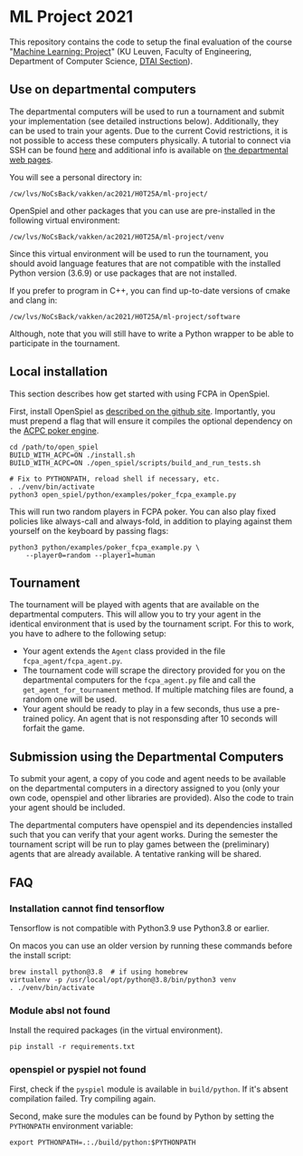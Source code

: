 
# ML Project 2021

This repository contains the code to setup the final evaluation of the course "[Machine Learning: Project](https://onderwijsaanbod.kuleuven.be/syllabi/e/H0T25AE.htm)" (KU Leuven, Faculty of Engineering, Department of Computer Science, [DTAI Section](https://dtai.cs.kuleuven.be)).


## Use on departmental computers

The departmental computers will be used to run a tournament and submit your implementation (see detailed instructions below). Additionally, they can be used to train your agents. Due to the current Covid restrictions, it is not possible to access these computers physically. A tutorial to connect via SSH can be found [here](ssh.md) and additional info is available on [the departmental web pages](https://system.cs.kuleuven.be/cs/system/wegwijs/computerklas/index-E.shtml).

You will see a personal directory in:

```
/cw/lvs/NoCsBack/vakken/ac2021/H0T25A/ml-project/
```

OpenSpiel and other packages that you can use are pre-installed in the following virtual environment:

```
/cw/lvs/NoCsBack/vakken/ac2021/H0T25A/ml-project/venv
```

Since this virtual environment will be used to run the tournament, you should avoid language features that are not compatible with the installed Python version (3.6.9) or use packages that are not installed. 

If you prefer to program in C++, you can find up-to-date versions of cmake and clang in:

```
/cw/lvs/NoCsBack/vakken/ac2021/H0T25A/ml-project/software
```

Although, note that you will still have to write a Python wrapper to be able to participate in the tournament.

## Local installation

This section describes how get started with using FCPA in OpenSpiel.

First, install OpenSpiel as [described on the github site](https://openspiel.readthedocs.io/en/latest/install.html#installation-from-source). Importantly, you must prepend a flag that will ensure it compiles the optional dependency on the [ACPC poker engine](http://www.computerpokercompetition.org/).

```
cd /path/to/open_spiel
BUILD_WITH_ACPC=ON ./install.sh
BUILD_WITH_ACPC=ON ./open_spiel/scripts/build_and_run_tests.sh

# Fix to PYTHONPATH, reload shell if necessary, etc.
. ./venv/bin/activate
python3 open_spiel/python/examples/poker_fcpa_example.py
```

This will run two random players in FCPA poker. You can also play fixed policies like always-call and always-fold, in addition to playing against them yourself on the keyboard by passing flags:

```
python3 python/examples/poker_fcpa_example.py \ 
    --player0=random --player1=human
```


## Tournament

The tournament will be played with agents that are available on the departmental computers. This will allow you to try your agent in the identical environment that is used by the tournament script. For this to work, you have to adhere to the following setup:

- Your agent extends the `Agent` class provided in the file `fcpa_agent/fcpa_agent.py`.
- The tournament code will scrape the directory provided for you on the departmental computers for the `fcpa_agent.py` file and call the `get_agent_for_tournament` method. If multiple matching files are found, a random one will be used.
- Your agent should be ready to play in a few seconds, thus use a pre-trained policy. An agent that is not responsding after 10 seconds will forfait the game.


## Submission using the Departmental Computers

To submit your agent, a copy of you code and agent needs to be available on the departmental computers in a directory assigned to you (only your own code, openspiel and other libraries are provided). Also the code to train your agent should be included.

The departmental computers have openspiel and its dependencies installed such that you can verify that your agent works. During the semester the tournament script will be run to play games between the (preliminary) agents that are already available. A tentative ranking will be shared.


## FAQ

### Installation cannot find tensorflow

Tensorflow is not compatible with Python3.9 use Python3.8 or earlier.

On macos you can use an older version by running these commands before the install script:

```
brew install python@3.8  # if using homebrew
virtualenv -p /usr/local/opt/python@3.8/bin/python3 venv
. ./venv/bin/activate
```

### Module absl not found

Install the required packages (in the virtual environment).

```
pip install -r requirements.txt
```

### openspiel or pyspiel not found

First, check if the `pyspiel` module is available in `build/python`. If it's absent compilation failed. Try compiling again.

Second, make sure the modules can be found by Python by setting the `PYTHONPATH` environment variable:

```
export PYTHONPATH=.:./build/python:$PYTHONPATH
```

